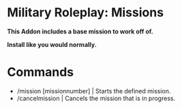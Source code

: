 # Military Roleplay: Missions

**This Addon includes a base mission to work off of.**

**Install like you would normally.**

# Commands
- /mission [missionnumber] | Starts the defined mission.
- /cancelmission | Cancels the mission that is in progress.
